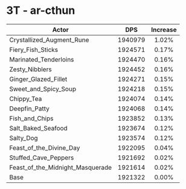 # 3T - ar-cthun
| Actor | DPS | Increase |
|---|:---:|:---:|
|Crystallized_Augment_Rune|1940979|1.02%|
|Fiery_Fish_Sticks|1924571|0.17%|
|Marinated_Tenderloins|1924470|0.16%|
|Zesty_Nibblers|1924452|0.16%|
|Ginger_Glazed_Fillet|1924271|0.15%|
|Sweet_and_Spicy_Soup|1924218|0.15%|
|Chippy_Tea|1924074|0.14%|
|Deepfin_Patty|1924068|0.14%|
|Fish_and_Chips|1923852|0.13%|
|Salt_Baked_Seafood|1923674|0.12%|
|Salty_Dog|1923574|0.12%|
|Feast_of_the_Divine_Day|1922095|0.04%|
|Stuffed_Cave_Peppers|1921692|0.02%|
|Feast_of_the_Midnight_Masquerade|1921614|0.02%|
|Base|1921322|0.00%|
